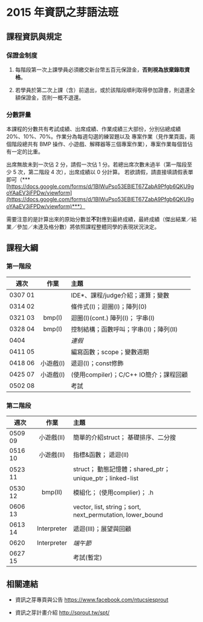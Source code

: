 # 2015 年資訊之芽語法班

## 課程資訊與規定

### 保證金制度

1. 每階段第一次上課學員必須繳交新台幣五百元保證金，**否則視為放棄錄取資格**。

2. 若學員於第二次上課（含）前退出，或於該階段順利取得參加證書，則退還全額保證金，否則一概不退還。

### 分數評量

本課程的分數共有考試成績、出席成績、作業成績三大部份，分別佔總成績 20%、10%、70%。作業分為每週勾選的練習題以及
專案作業（見作業頁面，兩個階段總共有 BMP 操作、小遊戲、解釋器等三個專案作業），專案作業每個皆佔有一定的比重。

出席無故未到一次佔 2 分，請假一次佔 1 分。若總出席次數未過半（第一階段至少 5 次，第二階段 4 次），出席成績以 0 分計算。
若欲請假，請直接填請假表單即可（***[https://docs.google.com/forms/d/1BIWuPso53EBlET67ZabA9Pfgb6QKU9goYAaEV3iFPDw/viewform](https://docs.google.com/forms/d/1BIWuPso53EBlET67ZabA9Pfgb6QKU9goYAaEV3iFPDw/viewform)***）

需要注意的是計算出來的原始分數並**不**對應到最終成績，最終成績（傑出結業／結業／參加／未達及格分數）將依照課程整體同學的表現狀況決定。

## 課程大綱

### 第一階段

| 週次    | 作業      | 主題                                   |
| ------- |:---------:|:-------------------------------------- |
| 0307 01 |           | IDE*、課程/judge介紹；運算；變數       |
| 0314 02 |           | 條件式(I)；迴圈(I)；陣列(0)            |
| 0321 03 | bmp(I)    | 迴圈(I)(cont.) 陣列(I)； 字串(I)       |
| 0328 04 | bmp(I)    | 控制結構；函數呼叫；字串(II)；陣列(II) |
| 0404    |           | *連假*                                 |
| 0411 05 |           | 編寫函數；scope；變數週期              |
| 0418 06 | 小遊戲(I) | 遞迴(I)；const修飾                     |
| 0425 07 | 小遊戲(I) | (使用compiler)；C/C++ IO簡介；課程回顧 |
| 0502 08 |           | 考試                                   |

### 第二階段

| 週次    | 作業        | 主題                                                      |
| ------- |:-----------:|:--------------------------------------------------------- |
| 0509 09 | 小遊戲(II)  | 簡單的介紹struct； 基礎排序、二分搜                       |
| 0516 10 | 小遊戲(II)  | 指標&函數； 遞迴(II)                                      |
| 0523 11 |             | struct； 動態記憶體；shared_ptr；unique_ptr；linked-list  |
| 0530 12 | bmp(II)     | 模組化； (使用complier)； .h                              |
| 0606 13 |             | vector, list, string；sort, next_permutation, lower_bound |
| 0613 14 | Interpreter | 遞迴(III)；展望與回顧                                     |
| 0620    | Interpreter | *端午節*                                                  |
| 0627 15 |             | 考試(暫定)                                                |

## 相關連結

- 資訊之芽專頁與公告 <https://www.facebook.com/ntucsiesprout>

- 資訊之芽計畫介紹 <http://sprout.tw/spt/>
